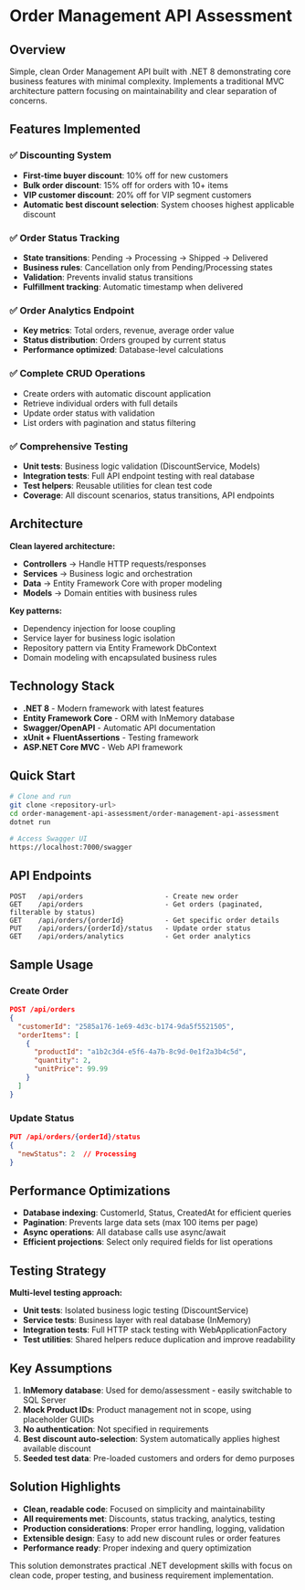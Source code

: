 # Order Management API Assessment

## Overview
Simple, clean Order Management API built with .NET 8 demonstrating core business features with minimal complexity. Implements a traditional MVC architecture pattern focusing on maintainability and clear separation of concerns.

## Features Implemented

### ✅ **Discounting System**
- **First-time buyer discount**: 10% off for new customers
- **Bulk order discount**: 15% off for orders with 10+ items  
- **VIP customer discount**: 20% off for VIP segment customers
- **Automatic best discount selection**: System chooses highest applicable discount

### ✅ **Order Status Tracking**
- **State transitions**: Pending → Processing → Shipped → Delivered
- **Business rules**: Cancellation only from Pending/Processing states
- **Validation**: Prevents invalid status transitions
- **Fulfillment tracking**: Automatic timestamp when delivered

### ✅ **Order Analytics Endpoint**
- **Key metrics**: Total orders, revenue, average order value
- **Status distribution**: Orders grouped by current status
- **Performance optimized**: Database-level calculations

### ✅ **Complete CRUD Operations**
- Create orders with automatic discount application
- Retrieve individual orders with full details
- Update order status with validation
- List orders with pagination and status filtering

### ✅ **Comprehensive Testing**
- **Unit tests**: Business logic validation (DiscountService, Models)
- **Integration tests**: Full API endpoint testing with real database
- **Test helpers**: Reusable utilities for clean test code
- **Coverage**: All discount scenarios, status transitions, API endpoints

## Architecture

**Clean layered architecture:**
- **Controllers** → Handle HTTP requests/responses
- **Services** → Business logic and orchestration  
- **Data** → Entity Framework Core with proper modeling
- **Models** → Domain entities with business rules

**Key patterns:**
- Dependency injection for loose coupling
- Service layer for business logic isolation
- Repository pattern via Entity Framework DbContext
- Domain modeling with encapsulated business rules

## Technology Stack

- **.NET 8** - Modern framework with latest features
- **Entity Framework Core** - ORM with InMemory database
- **Swagger/OpenAPI** - Automatic API documentation
- **xUnit + FluentAssertions** - Testing framework
- **ASP.NET Core MVC** - Web API framework

## Quick Start

```bash
# Clone and run
git clone <repository-url>
cd order-management-api-assessment/order-management-api-assessment
dotnet run

# Access Swagger UI
https://localhost:7000/swagger
```

## API Endpoints

```
POST   /api/orders                    - Create new order
GET    /api/orders                    - Get orders (paginated, filterable by status)
GET    /api/orders/{orderId}          - Get specific order details
PUT    /api/orders/{orderId}/status   - Update order status
GET    /api/orders/analytics          - Get order analytics
```

## Sample Usage

### Create Order
```json
POST /api/orders
{
  "customerId": "2585a176-1e69-4d3c-b174-9da5f5521505",
  "orderItems": [
    {
      "productId": "a1b2c3d4-e5f6-4a7b-8c9d-0e1f2a3b4c5d",
      "quantity": 2,
      "unitPrice": 99.99
    }
  ]
}
```

### Update Status
```json
PUT /api/orders/{orderId}/status
{
  "newStatus": 2  // Processing
}
```

## Performance Optimizations

- **Database indexing**: CustomerId, Status, CreatedAt for efficient queries
- **Pagination**: Prevents large data sets (max 100 items per page)
- **Async operations**: All database calls use async/await
- **Efficient projections**: Select only required fields for list operations

## Testing Strategy

**Multi-level testing approach:**
- **Unit tests**: Isolated business logic testing (DiscountService)
- **Service tests**: Business layer with real database (InMemory)
- **Integration tests**: Full HTTP stack testing with WebApplicationFactory
- **Test utilities**: Shared helpers reduce duplication and improve readability

## Key Assumptions

1. **InMemory database**: Used for demo/assessment - easily switchable to SQL Server
2. **Mock Product IDs**: Product management not in scope, using placeholder GUIDs
3. **No authentication**: Not specified in requirements
4. **Best discount auto-selection**: System automatically applies highest available discount
5. **Seeded test data**: Pre-loaded customers and orders for demo purposes

## Solution Highlights

- **Clean, readable code**: Focused on simplicity and maintainability
- **All requirements met**: Discounts, status tracking, analytics, testing
- **Production considerations**: Proper error handling, logging, validation
- **Extensible design**: Easy to add new discount rules or order features
- **Performance ready**: Proper indexing and query optimization

This solution demonstrates practical .NET development skills with focus on clean code, proper testing, and business requirement implementation.
